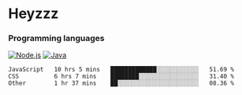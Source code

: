 # Heyzzz  

### Programming languages  

[![Node.js](https://img.shields.io/badge/-Node.js-262626?style=for-the-badge)](https://nodejs.org)
[![Java](https://img.shields.io/badge/-Java-262626?style=for-the-badge)](https://java.com)

<!--START_SECTION:waka-->

```text
JavaScript   10 hrs 5 mins   █████████████░░░░░░░░░░░░   51.69 %
CSS          6 hrs 7 mins    ████████░░░░░░░░░░░░░░░░░   31.40 %
Other        1 hr 37 mins    ██░░░░░░░░░░░░░░░░░░░░░░░   08.36 %
```

<!--END_SECTION:waka-->
